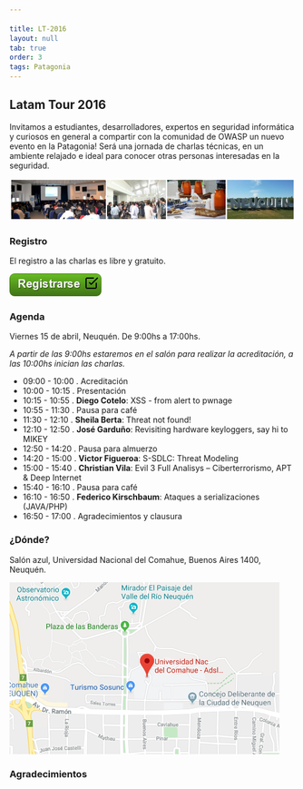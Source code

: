 ```yaml
---

title: LT-2016
layout: null
tab: true
order: 3
tags: Patagonia
---
```


## Latam Tour 2016

Invitamos a estudiantes, desarrolladores, expertos en seguridad informática y curiosos en general a compartir con la comunidad de OWASP un nuevo evento en la Patagonia! Será una jornada de charlas técnicas, en un ambiente relajado e ideal para conocer otras personas interesadas en la seguridad.

![Latam Tour](assets/images/LatamTour/Banner.png)

### Registro

El registro a las charlas es libre y gratuito.

[![Registrarse](assets/images/LatamTour/Registrarse.png)](https://owasp-patagonia-latamtour16.eventbrite.com)


### Agenda 

Viernes 15 de abril, Neuquén. De 9:00hs a 17:00hs.

*A partir de las 9:00hs estaremos en el salón para realizar la acreditación, a las 10:00hs inician las charlas.*


  - 09:00 - 10:00 . Acreditación 
  - 10:00 - 10:15 . Presentación 
  - 10:15 - 10:55 . **Diego Cotelo**: XSS - from alert to pwnage
  - 10:55 - 11:30 . Pausa para café 
  - 11:30 - 12:10 . **Sheila Berta**: Threat not found!
  - 12:10 - 12:50 . **José Garduño**: Revisiting hardware keyloggers, say hi to MIKEY
  - 12:50 - 14:20 . Pausa para almuerzo 
  - 14:20 - 15:00 . **Victor Figueroa**: S-SDLC: Threat Modeling
  - 15:00 - 15:40 . **Christian Vila**: Evil 3 Full Analisys – Ciberterrorismo, APT & Deep Internet
  - 15:40 - 16:10 . Pausa para café 
  - 16:10 - 16:50 . **Federico Kirschbaum**: Ataques a serializaciones (JAVA/PHP)
  - 16:50 - 17:00 . Agradecimientos y clausura

### ¿Dónde?

Salón azul, Universidad Nacional del Comahue, Buenos Aires 1400, Neuquén.

[![Mapa Universidad del Comahue](assets/images/LatamTour/MapaUniversidadComahue.png)](https://www.google.com.ar/maps/place/Universidad+Nac+del+Comahue+-+Adsl+Aulas+Rectorado/@-38.9408425,-68.0574274,15.5z/data=!4m5!3m4!1s0x960a33dd048367a9:0xf927f0d9182236e8!8m2!3d-38.9401499!4d-68.0573579)


### Agradecimientos



